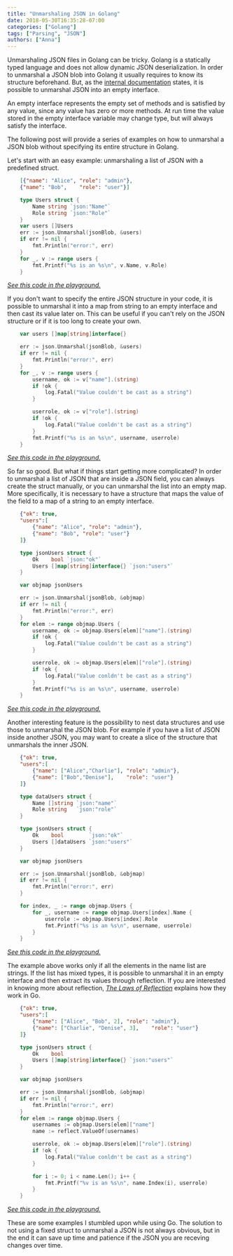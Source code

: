 ```yaml
---
title: "Unmarshaling JSON in Golang"
date: 2018-05-30T16:35:28-07:00
categories: ["Golang"]
tags: ["Parsing", "JSON"]
authors: ["Anna"]
---
```


Unmarshaling JSON files in Golang can be tricky. Golang is a statically typed language and does not allow dynamic JSON deserialization. In order to unmarshal a JSON blob into Golang it usually requires to know its structure beforehand. But, as the [internal documentation](https://golang.org/pkg/encoding/json/#Unmarshal) states, it is possible to unmarshal JSON into an empty interface.

An empty interface represents the empty set of methods and is satisfied by any value, since any value has zero or more methods. At run time the value stored in the empty interface variable may change type, but will always satisfy the interface.

The following post will provide a series of examples on how to unmarshal a JSON blob without specifying its entire structure in Golang.

Let's start with an easy example: unmarshaling a list of JSON with a predefined struct.

```JSON
    [{"name": "Alice", "role": "admin"},
    {"name": "Bob",    "role": "user"}]
```

```go
	type Users struct {
		Name string `json:"Name"`
		Role string `json:"Role"`
	}
	var users []Users
	err := json.Unmarshal(jsonBlob, &users)
	if err != nil {
		fmt.Println("error:", err)
	}
	for _, v := range users {
		fmt.Printf("%s is an %s\n", v.Name, v.Role)
	}
```
_[See this code in the playground.](https://play.golang.org/p/8lPmI6lmtQo)_

If you don't want to specify the entire JSON structure in your code, it is possible to unmarshal it into a map from string to an empty interface and then cast its value later on. This can be useful if you can't rely on the JSON structure or if it is too long to create your own.

```go
	var users []map[string]interface{}

	err := json.Unmarshal(jsonBlob, &users)
	if err != nil {
		fmt.Println("error:", err)
	}
	for _, v := range users {
		username, ok := v["name"].(string)
		if !ok {
			log.Fatal("Value couldn't be cast as a string")
		}

		userrole, ok := v["role"].(string)
		if !ok {
			log.Fatal("Value conldn't be cast as a string")
		}
		fmt.Printf("%s is an %s\n", username, userrole)
	}

```
_[See this code in the playground.](https://play.golang.org/p/A9jOJq0ddwP)_

So far so good. But what if things start getting more complicated?
In order to unmarshal a list of JSON that are inside a JSON field, you can always create the struct manually, or you can unmarshal the list into an empty map. More specifically, it is necessary to have a structure that maps the value of the field to a map of a string to an empty interface.

```JSON
    {"ok": true,
	"users":[
		{"name": "Alice", "role": "admin"},
		{"name": "Bob", "role": "user"}
    ]}
```

```go
	type jsonUsers struct {
		Ok    bool `json:"ok"`
		Users []map[string]interface{} `json:"users"`
	}

	var objmap jsonUsers

	err := json.Unmarshal(jsonBlob, &objmap)
	if err != nil {
		fmt.Println("error:", err)
	}
	for elem := range objmap.Users {
		username, ok := objmap.Users[elem]["name"].(string)
		if !ok {
			log.Fatal("Value couldn't be cast as a string")
		}

		userrole, ok := objmap.Users[elem]["role"].(string)
		if !ok {
			log.Fatal("Value conldn't be cast as a string")
		}
		fmt.Printf("%s is an %s\n", username, userrole)
	}
```
_[See this code in the playground.](https://play.golang.org/p/yUPl0EAfT-y)_

Another interesting feature is the possibility to nest data structures and use those to unmarshal the JSON blob. For example if you have a list of JSON inside another JSON, you may want to create a slice of the structure that unmarshals the inner JSON.

```JSON
    {"ok": true,
    "users":[
		{"name": ["Alice","Charlie"], "role": "admin"},
    	{"name": ["Bob","Denise"],    "role": "user"}
    ]}
```

```go
	type dataUsers struct {
		Name []string `json:"name"`
		Role string   `json:"role"`
	}

	type jsonUsers struct {
		Ok    bool        `json:"ok"`
		Users []dataUsers `json:"users"`
	}

	var objmap jsonUsers

	err := json.Unmarshal(jsonBlob, &objmap)
	if err != nil {
		fmt.Println("error:", err)
	}

	for index, _ := range objmap.Users {
		for _, username := range objmap.Users[index].Name {
			userrole := objmap.Users[index].Role
			fmt.Printf("%s is an %s\n", username, userrole)
		}
	}
```
_[See this code in the playground.](https://play.golang.org/p/SdGfyaNId6V)_

The example above works only if all the elements in the name list are strings. If the list has mixed types, it is possible to unmarshal it in an empty interface and then extract its values through reflection. If you are interested in knowing more about reflection, _[The Laws of Reflection](https://blog.golang.org/laws-of-reflection)_ explains how they work in Go.

```JSON
    {"ok": true,
    "users":[
		{"name": ["Alice", "Bob", 2], "role": "admin"},
    	{"name": ["Charlie", "Denise", 3],    "role": "user"}
    ]}
```

```go
	type jsonUsers struct {
		Ok    bool
		Users []map[string]interface{} `json:"users"`
	}

	var objmap jsonUsers

	err := json.Unmarshal(jsonBlob, &objmap)
	if err != nil {
		fmt.Println("error:", err)
	}
	for elem := range objmap.Users {
		usernames := objmap.Users[elem]["name"]
		name := reflect.ValueOf(usernames)

		userrole, ok := objmap.Users[elem]["role"].(string)
		if !ok {
			log.Fatal("Value conldn't be cast as a string")
		}

		for i := 0; i < name.Len(); i++ {
			fmt.Printf("%v is an %s\n", name.Index(i), userrole)
		}
	}
```

_[See this code in the playground.](https://play.golang.org/p/UT8HyEaa01q)_

These are some examples I stumbled upon while using Go. The solution to not using a fixed struct to unmarshal a JSON is not always obvious, but in the end it can save up time and patience if the JSON you are receving changes over time.
